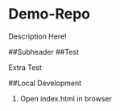 # Demo-Repo

Description Here!

##Subheader
##Test

Extra Test

##Local Development
1. Open index.html in browser